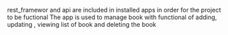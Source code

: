 rest_framewor and api are included in installed apps in order for the project to be fuctional
The app is used to manage book with functional of adding, updating , viewing list of book and deleting the book
